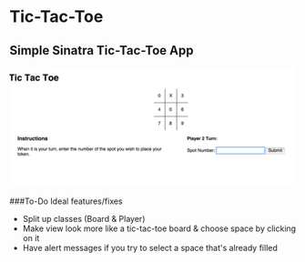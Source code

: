 # Tic-Tac-Toe

## Simple Sinatra Tic-Tac-Toe App

![alt tag](public/imgs/screenshot2.png)

###To-Do
Ideal features/fixes
* Split up classes (Board & Player)
* Make view look more like a tic-tac-toe board & choose space by clicking on it
* Have alert messages if you try to select a space that's already filled
